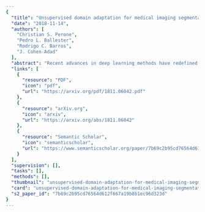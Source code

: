 ```yaml
---
{
  "title": "Unsupervised domain adaptation for medical imaging segmentation with self-ensembling",
  "date": "2018-11-14",
  "authors": [
    "Christian S. Perone",
    "Pedro L. Ballester",
    "Rodrigo C. Barros",
    "J. Cohen-Adad"
  ],
  "abstract": "Recent advances in deep learning methods have redefined the state-of-the-art for many medical imaging applications, surpassing previous approaches and sometimes even competing with human judgment in several tasks. Those models, however, when trained to reduce the empirical risk on a single domain, fail to generalize when applied to other domains, a very common scenario in medical imaging due to the variability of images and anatomical structures, even across the same imaging modality. In this work, we extend the method of unsupervised domain adaptation using self-ensembling for the semantic segmentation task and explore multiple facets of the method on a small and realistic publicly-available magnetic resonance (MRI) dataset. Through an extensive evaluation, we show that self-ensembling can indeed improve the generalization of the models even when using a small amount of unlabeled data.",
  "links": [
    {
      "resource": "PDF",
      "icon": "pdf",
      "url": "https://arxiv.org/pdf/1811.06042.pdf"
    },
    {
      "resource": "arXiv.org",
      "icon": "arxiv",
      "url": "https://arxiv.org/abs/1811.06042"
    },
    {
      "resource": "Semantic Scholar",
      "icon": "semanticscholar",
      "url": "https://www.semanticscholar.org/paper/7b69c2b95cd76564d612f667a19b8b1ec96d323d"
    }
  ],
  "supervision": [],
  "tasks": [],
  "methods": [],
  "thumbnail": "unsupervised-domain-adaptation-for-medical-imaging-segmentation-with-self-ensembling-thumb.jpg",
  "card": "unsupervised-domain-adaptation-for-medical-imaging-segmentation-with-self-ensembling-card.jpg",
  "s2_paper_id": "7b69c2b95cd76564d612f667a19b8b1ec96d323d"
}
---
```


